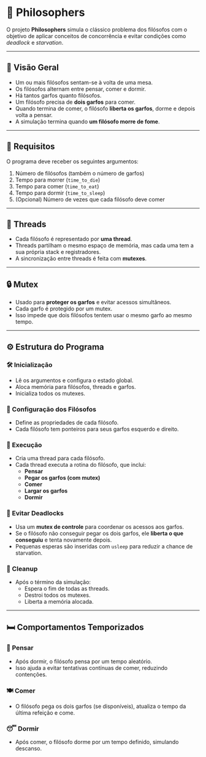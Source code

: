 # 🧠 Philosophers

O projeto **Philosophers** simula o clássico problema dos filósofos com o objetivo de aplicar conceitos de concorrência e evitar condições como _deadlock_ e _starvation_.

---

## 📖 Visão Geral

- Um ou mais filósofos sentam-se à volta de uma mesa.
- Os filósofos alternam entre pensar, comer e dormir.
- Há tantos garfos quanto filósofos.
- Um filósofo precisa de **dois garfos** para comer.
- Quando termina de comer, o filósofo **liberta os garfos**, dorme e depois volta a pensar.
- A simulação termina quando **um filósofo morre de fome**.

---

## 📌 Requisitos

O programa deve receber os seguintes argumentos:

1. Número de filósofos (também o número de garfos)
2. Tempo para morrer (`time_to_die`)
3. Tempo para comer (`time_to_eat`)
4. Tempo para dormir (`time_to_sleep`)
5. (Opcional) Número de vezes que cada filósofo deve comer

---

## 🧵 Threads

- Cada filósofo é representado por **uma thread**.
- Threads partilham o mesmo espaço de memória, mas cada uma tem a sua própria stack e registradores.
- A sincronização entre threads é feita com **mutexes**.

---

## 🔒 Mutex

- Usado para **proteger os garfos** e evitar acessos simultâneos.
- Cada garfo é protegido por um mutex.
- Isso impede que dois filósofos tentem usar o mesmo garfo ao mesmo tempo.

---

## ⚙️ Estrutura do Programa

### 🛠️ Inicialização

- Lê os argumentos e configura o estado global.
- Aloca memória para filósofos, threads e garfos.
- Inicializa todos os mutexes.

### 🧍 Configuração dos Filósofos

- Define as propriedades de cada filósofo.
- Cada filósofo tem ponteiros para seus garfos esquerdo e direito.

### 🔁 Execução

- Cria uma thread para cada filósofo.
- Cada thread executa a rotina do filósofo, que inclui:
  - **Pensar**
  - **Pegar os garfos (com mutex)**
  - **Comer**
  - **Largar os garfos**
  - **Dormir**

### 📌 Evitar Deadlocks

- Usa um **mutex de controle** para coordenar os acessos aos garfos.
- Se o filósofo não conseguir pegar os dois garfos, ele **liberta o que conseguiu** e tenta novamente depois.
- Pequenas esperas são inseridas com `usleep` para reduzir a chance de starvation.

### 🧹 Cleanup

- Após o término da simulação:
  - Espera o fim de todas as threads.
  - Destroi todos os mutexes.
  - Liberta a memória alocada.

---

## 🛏️ Comportamentos Temporizados

### 🧠 Pensar

- Após dormir, o filósofo pensa por um tempo aleatório.
- Isso ajuda a evitar tentativas contínuas de comer, reduzindo contenções.

### 🍽️ Comer

- O filósofo pega os dois garfos (se disponíveis), atualiza o tempo da última refeição e come.

### 😴 Dormir

- Após comer, o filósofo dorme por um tempo definido, simulando descanso.
